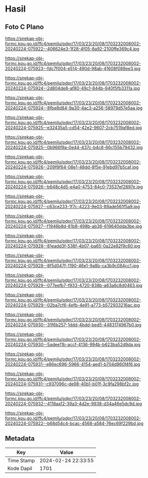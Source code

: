 # Hasil

## Foto C Plano

https://sirekap-obj-formc.kpu.go.id/ffc4/pemilu/pdpr/17/03/23/20/08/1703232008002-20240224-075922--406624e3-1f28-4f05-8a92-2100ffe369c4.jpg

https://sirekap-obj-formc.kpu.go.id/ffc4/pemilu/pdpr/17/03/23/20/08/1703232008002-20240224-075923--fdc7f004-e514-490d-98ab-41608f088ee3.jpg

https://sirekap-obj-formc.kpu.go.id/ffc4/pemilu/pdpr/17/03/23/20/08/1703232008002-20240224-075924--2d804de8-af80-49c1-844b-940f5fb3311a.jpg

https://sirekap-obj-formc.kpu.go.id/ffc4/pemilu/pdpr/17/03/23/20/08/1703232008002-20240224-075924--8fbe8d84-9a30-4ac3-a256-58979d57e5aa.jpg

https://sirekap-obj-formc.kpu.go.id/ffc4/pemilu/pdpr/17/03/23/20/08/1703232008002-20240224-075925--e32435a5-cd54-42e2-9607-2cb7519af8ed.jpg

https://sirekap-obj-formc.kpu.go.id/ffc4/pemilu/pdpr/17/03/23/20/08/1703232008002-20240224-075925--0b966f9a-0e44-437c-b4c8-66c155b79432.jpg

https://sirekap-obj-formc.kpu.go.id/ffc4/pemilu/pdpr/17/03/23/20/08/1703232008002-20240224-075926--209f9f64-08e1-48dd-8f5e-91ebd97b5caf.jpg

https://sirekap-obj-formc.kpu.go.id/ffc4/pemilu/pdpr/17/03/23/20/08/1703232008002-20240224-075926--b648c4d5-e4a0-4753-84c0-73537ef2897e.jpg

https://sirekap-obj-formc.kpu.go.id/ffc4/pemilu/pdpr/17/03/23/20/08/1703232008002-20240224-075927--c63ce233-1f7c-4223-9e03-89ade561f5a9.jpg

https://sirekap-obj-formc.kpu.go.id/ffc4/pemilu/pdpr/17/03/23/20/08/1703232008002-20240224-075927--f1946b8d-61b8-498b-ab36-619640dda3be.jpg

https://sirekap-obj-formc.kpu.go.id/ffc4/pemilu/pdpr/17/03/23/20/08/1703232008002-20240224-075928--81eadd3f-538f-4b07-ba65-0a22e82f9c60.jpg

https://sirekap-obj-formc.kpu.go.id/ffc4/pemilu/pdpr/17/03/23/20/08/1703232008002-20240224-075928--8f5d047f-1190-46e1-9a8b-ca3b9c084cc1.jpg

https://sirekap-obj-formc.kpu.go.id/ffc4/pemilu/pdpr/17/03/23/20/08/1703232008002-20240224-075929--077eefb7-f933-4720-838b-a63a6c8d0463.jpg

https://sirekap-obj-formc.kpu.go.id/ffc4/pemilu/pdpr/17/03/23/20/08/1703232008002-20240224-075929--02ba7cf6-4efb-4e91-a773-b572933216ac.jpg

https://sirekap-obj-formc.kpu.go.id/ffc4/pemilu/pdpr/17/03/23/20/08/1703232008002-20240224-075930--31f6b257-1ddd-4bdd-bed5-4483174967b0.jpg

https://sirekap-obj-formc.kpu.go.id/ffc4/pemilu/pdpr/17/03/23/20/08/1703232008002-20240224-075930--5adee11b-accf-4136-994b-b623ba52d9da.jpg

https://sirekap-obj-formc.kpu.go.id/ffc4/pemilu/pdpr/17/03/23/20/08/1703232008002-20240224-075931--e86ec696-5966-4154-aed1-b704d960f4f6.jpg

https://sirekap-obj-formc.kpu.go.id/ffc4/pemilu/pdpr/17/03/23/20/08/1703232008002-20240224-075931--c937096c-de98-40b1-b01f-3c9fa298bf2c.jpg

https://sirekap-obj-formc.kpu.go.id/ffc4/pemilu/pdpr/17/03/23/20/08/1703232008002-20240224-075932--4118aa12-39a3-4d2e-9938-d34a46e5dc9d.jpg

https://sirekap-obj-formc.kpu.go.id/ffc4/pemilu/pdpr/17/03/23/20/08/1703232008002-20240224-075922--b68d54c4-bcac-4568-a584-76ec69f229bd.jpg


## Metadata

| Key        | Value               |
| ---------- | ------------------- |
| Time Stamp | 2024-02-24 22:33:55 |
| Kode Dapil | 1701                |



